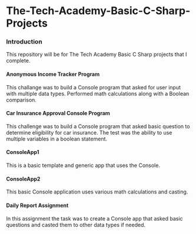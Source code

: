 # The-Tech-Academy-Basic-C-Sharp-Projects


<h3>Introduction</h3>
	This repository will be for The Tech Academy Basic C Sharp projects that I complete.

<h4>Anonymous Income Tracker Program</h4>
	This challange was to build a Console program that asked for user input with multiple data types. Performed math calculations along with a Boolean comparison. 

<h4>Car Insurance Approval Console Program</h4>
	This challenge was to build a Console program that asked basic question to determine eligibility for car insurance. The test was the ability to use multiple variables in a 		boolean statement. 

<h4>ConsoleApp1</h4>
	This is a basic template and generic app that uses the Console.
	
<h4>ConsoleApp2</h4>
	This basic Console application uses various math calculations and casting. 
	
<h4>Daily Report Assignment</h4>
	In this assignment the task was to create a Console app that asked basic questions and casted them to other data types if needed. 
	

 
  
  

    
